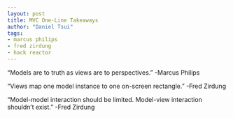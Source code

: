 ```yaml
---
layout: post
title: MVC One-Line Takeaways
author: "Daniel Tsui"
tags:
- marcus philips
- fred zirdung
- hack reactor
---
```

“Models are to truth as views are to perspectives.”
-Marcus Philips

“Views map one model instance to one on-screen rectangle.”
-Fred Zirdung

“Model-model interaction should be limited. Model-view interaction shouldn’t exist.”
-Fred Zirdung